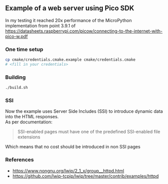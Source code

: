 ## Example of a web server using Pico SDK
In my testing it reached 20x performance of the MicroPython implementation from point 3.9.1 of https://datasheets.raspberrypi.com/picow/connecting-to-the-internet-with-pico-w.pdf

### One time setup
```bash
cp cmake/credentials.cmake.example cmake/credentials.cmake
# <fill in your credentials>
```
### Building
```bash
./build.sh
```

### SSI
Now the example uses Server Side Includes (SSI) to introduce dynamic data into the HTML responses.  
As per documentation:
> SSI-enabled pages must have one of the predefined SSI-enabled file extensions

Which means that no cost should be introduced in non SSI pages
### References
- https://www.nongnu.org/lwip/2_1_x/group__httpd.html
- https://github.com/lwip-tcpip/lwip/tree/master/contrib/examples/httpd

